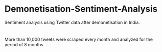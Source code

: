 # Demonetisation-Sentiment-Analysis
Sentiment analysis using Twitter data after demonetisation in India.
#
More than 10,000 tweets were scraped every month and analyzed for the period of 8 months.
